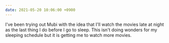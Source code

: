 ```yaml
---
date: 2021-05-20 10:06:00 +0900
---
```


I've been trying out Mubi with the idea that I'll watch the movies late at night as the last thing I do before I go to sleep. This isn't doing wonders for my sleeping schedule but it is getting me to watch more movies.
